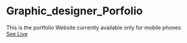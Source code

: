 # Graphic_designer_Porfolio
This is the portfolio Website currently available only for mobile phones<br>
<a href="https://ganeshparmar.github.io/Graphoc_designer_Porfolio/" target=_blank>See Live</a>
